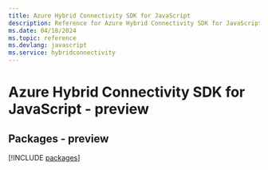 ```yaml
---
title: Azure Hybrid Connectivity SDK for JavaScript
description: Reference for Azure Hybrid Connectivity SDK for JavaScript
ms.date: 04/18/2024
ms.topic: reference
ms.devlang: javascript
ms.service: hybridconnectivity
---
```

# Azure Hybrid Connectivity SDK for JavaScript - preview
## Packages - preview
[!INCLUDE [packages](hybrid-connectivity-index.md)]